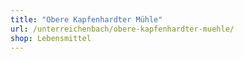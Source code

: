 ```yaml
---
title: "Obere Kapfenhardter Mühle"
url: /unterreichenbach/obere-kapfenhardter-muehle/
shop: Lebensmittel
---
```

